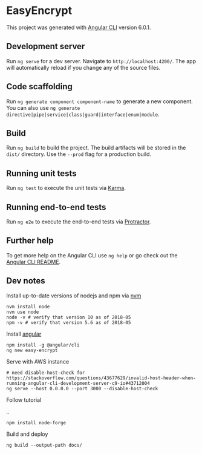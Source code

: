 # EasyEncrypt

This project was generated with [Angular CLI](https://github.com/angular/angular-cli) version 6.0.1.

## Development server

Run `ng serve` for a dev server. Navigate to `http://localhost:4200/`. The app will automatically reload if you change any of the source files.

## Code scaffolding

Run `ng generate component component-name` to generate a new component. You can also use `ng generate directive|pipe|service|class|guard|interface|enum|module`.

## Build

Run `ng build` to build the project. The build artifacts will be stored in the `dist/` directory. Use the `--prod` flag for a production build.

## Running unit tests

Run `ng test` to execute the unit tests via [Karma](https://karma-runner.github.io).

## Running end-to-end tests

Run `ng e2e` to execute the end-to-end tests via [Protractor](http://www.protractortest.org/).

## Further help

To get more help on the Angular CLI use `ng help` or go check out the [Angular CLI README](https://github.com/angular/angular-cli/blob/master/README.md).

## Dev notes
Install up-to-date versions of nodejs and npm via [nvm](https://github.com/creationix/nvm)

```
nvm install node
nvm use node
node -v # verify that version 10 as of 2018-05
npm -v # verify that version 5.6 as of 2018-05
```

Install [angular](https://angular.io/guide/quickstart)

```
npm install -g @angular/cli
ng new easy-encrypt
```

Serve with AWS instance

```
# need disable-host-check for https://stackoverflow.com/questions/43677629/invalid-host-header-when-running-angular-cli-development-server-c9-io#43712004
ng serve --host 0.0.0.0 --port 3000 --disable-host-check
```

Follow tutorial

..


```
npm install node-forge
```

Build and deploy

```
ng build --output-path docs/
```
